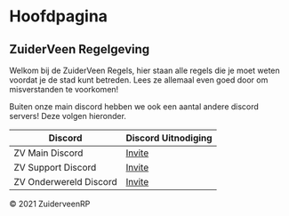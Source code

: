 # Hoofdpagina
## ZuiderVeen Regelgeving

Welkom bij de ZuiderVeen Regels, hier staan alle regels die je moet weten voordat je de stad kunt betreden. Lees ze allemaal even goed door om misverstanden te voorkomen!

Buiten onze main discord hebben we ook een aantal andere discord servers! Deze volgen hieronder.

| Discord | Discord Uitnodiging |
|---|---|
| ZV Main Discord | [Invite](https://discord.com/invite/zuiderveen) |
| ZV Support Discord | [Invite](https://discord.gg/vGmfZEV3Ma) |
| ZV Onderwereld Discord | [Invite](https://discord.gg/JnVYFz9FJb) |

© 2021 ZuiderveenRP
